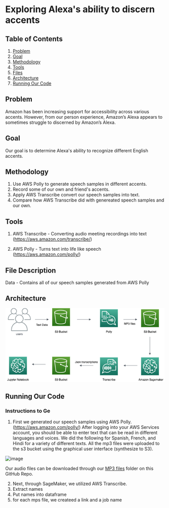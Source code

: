 # **Exploring Alexa's ability to discern accents**

## Table of Contents 
1. [Problem](#problem)
2. [Goal](#goal)
3. [Methodology](#method)
4. [Tools](#tools)
5. [Files](#desc)
6. [Architecture](#architect)
7. [Running Our Code](#help)

## Problem <a name="problem"/>
Amazon has been increasing support for accessibility across various accents. However, from our person experience, Amazon’s Alexa appears to sometimes struggle to discerned by Amazon’s Alexa.

## Goal <a name="goal"/>
Our goal is to determine Alexa's ability to recognize different English accents.

## Methodology <a name="method"/>
1. Use AWS Polly to generate speech samples in different accents. 
2. Record some of our own and friend's accents. 
3. Apply AWS Transcribe convert our speech samples into text.
4. Compare how AWS Transcribe did with genereated speech samples and our own. 

## Tools <a name="tools"/>
1. AWS Transcribe - Converting audio meeting recordings into text (https://aws.amazon.com/transcribe/)

2. AWS Polly - Turns text into life like speech (https://aws.amazon.com/polly/)

## File Description <a name="desc"/>
Data - Contains all of our speech samples generated from AWS Polly 

## Architecture <a name="architect"/>
![ArchitectureDiagram](https://github.com/jongmp/Napoli-Polly/blob/main/ArchitectureDiagram.png)


## Running Our Code <a name="help"/>

### Instructions to Ge
1. First we generated our speech samples using AWS Polly. (https://aws.amazon.com/polly/) After logging into your AWS Services account, you should be able to enter text that can be read in different languages and voices. We did the following for Spanish, French, and Hindi for a variety of different texts. All the mp3 files were uploaded to the s3 bucket using the graphical user interface (synthesize to S3). 

![image](https://user-images.githubusercontent.com/48782795/115628044-fc4f8f80-a2cd-11eb-8243-41a59f7a1353.png)

Our audio files can be downloaded through our [MP3 files](https://github.com/jongmp/Napoli-Polly/tree/main/MP3%20files) folder on this GitHub Repo. 

2. Next, through SageMaker, we utilized AWS Transcribe. 
3. Extract names 
4. Put names into dataframe 
5. for each mps file, we createed a link and a job name 
